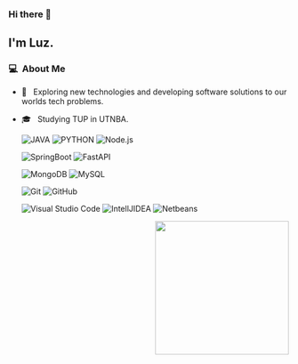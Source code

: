 ### Hi there 👋

<h2>I'm Luz.</h2>

<h3> 💻 &nbsp;About Me </h3>

- 🤔 &nbsp; Exploring new technologies and developing software solutions to our worlds tech problems.
- 🎓 &nbsp; Studying TUP in UTNBA.



  ![JAVA](https://img.icons8.com/?size=100&id=lTKW3iI3wIT0&format=png&color=000000)
  ![PYTHON](https://img.icons8.com/?size=100&id=hGdCwhSHUe6L&format=png&color=000000)
  ![Node.js](https://img.icons8.com/?size=100&id=undefined&format=png&color=000000)


  ![SpringBoot](https://img.icons8.com/?size=100&id=90519&format=png&color=000000)
  ![FastAPI](https://img.icons8.com/?size=100&id=E6wVYZ3iX3K4&format=png&color=000000)


  ![MongoDB](https://img.icons8.com/?size=100&id=tBBf3P8HL0vR&format=png&color=000000)
  ![MySQL](https://img.icons8.com/?size=100&id=9nLaR5KFGjN0&format=png&color=000000)


  ![Git](https://img.icons8.com/?size=100&id=20906&format=png&color=000000)
  ![GitHub](https://img.icons8.com/?size=100&id=12599&format=png&color=000000)

  ![Visual Studio Code](https://img.icons8.com/?size=100&id=9OGIyU8hrxW5&format=png&color=000000)
  ![IntellJIDEA](https://img.icons8.com/?size=100&id=61466&format=png&color=000000)
  ![Netbeans](https://img.icons8.com/?size=100&id=16btInyZvrVp&format=png&color=000000)

<img align= "right" width= "240" src= "https://pa1.narvii.com/6580/8098c6e9207376889eeb0532d9f5a0723c4d73f5_hq.gif"/>


